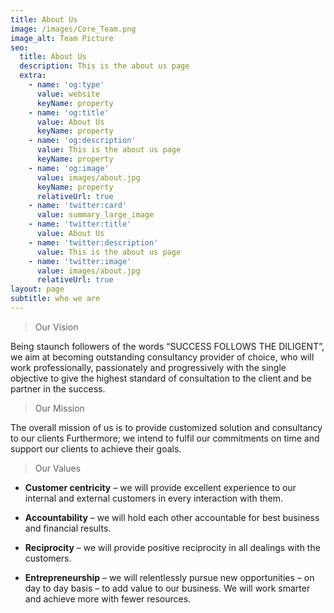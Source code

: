 ```yaml
---
title: About Us
image: /images/Core_Team.png
image_alt: Team Picture
seo:
  title: About Us
  description: This is the about us page
  extra:
    - name: 'og:type'
      value: website
      keyName: property
    - name: 'og:title'
      value: About Us
      keyName: property
    - name: 'og:description'
      value: This is the about us page
      keyName: property
    - name: 'og:image'
      value: images/about.jpg
      keyName: property
      relativeUrl: true
    - name: 'twitter:card'
      value: summary_large_image
    - name: 'twitter:title'
      value: About Us
    - name: 'twitter:description'
      value: This is the about us page
    - name: 'twitter:image'
      value: images/about.jpg
      relativeUrl: true
layout: page
subtitle: who we are
---
```

> Our Vision

Being staunch followers of the words “SUCCESS FOLLOWS THE DILIGENT”, we aim at becoming outstanding consultancy provider of choice, who will work professionally, passionately and progressively with the single objective to give the highest standard of consultation to the client and be partner in the success.

> Our Mission

The overall mission of us is to provide customized solution and consultancy to our clients Furthermore; we intend to fulfil our commitments on time and support our clients to achieve their goals.

> Our Values

*   **Customer centricity** – we will provide excellent experience to our internal and external customers in every interaction with them.

*   **Accountability** – we will hold each other accountable for best business and financial results.

*   **Reciprocity** – we will provide positive reciprocity in all dealings with the customers.

*   **Entrepreneurship** – we will relentlessly pursue new opportunities – on day to day basis – to add value to our business. We will work smarter and achieve more with fewer resources.


